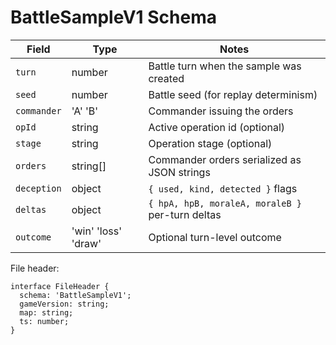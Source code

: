 # BattleSampleV1 Schema

| Field | Type | Notes |
|-------|------|-------|
| `turn` | number | Battle turn when the sample was created |
| `seed` | number | Battle seed (for replay determinism) |
| `commander` | 'A' \'B' | Commander issuing the orders |
| `opId` | string | Active operation id (optional) |
| `stage` | string | Operation stage (optional) |
| `orders` | string[] | Commander orders serialized as JSON strings |
| `deception` | object | `{ used, kind, detected }` flags |
| `deltas` | object | `{ hpA, hpB, moraleA, moraleB }` per-turn deltas |
| `outcome` | 'win' 'loss' 'draw' | Optional turn-level outcome |

File header:

```
interface FileHeader {
  schema: 'BattleSampleV1';
  gameVersion: string;
  map: string;
  ts: number;
}
```
